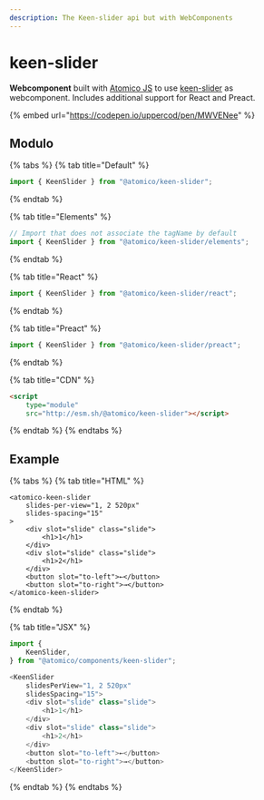 ```yaml
---
description: The Keen-slider api but with WebComponents
---
```


# keen-slider

**Webcomponent** built with [Atomico JS](https://atomicojs.dev/) to use [keen-slider](https://keen-slider.io/) as webcomponent. Includes additional support for React and Preact.

{% embed url="https://codepen.io/uppercod/pen/MWVENee" %}

## Modulo

{% tabs %}
{% tab title="Default" %}
```javascript
import { KeenSlider } from "@atomico/keen-slider";
```
{% endtab %}

{% tab title="Elements" %}
```javascript
// Import that does not associate the tagName by default
import { KeenSlider } from "@atomico/keen-slider/elements";
```
{% endtab %}

{% tab title="React" %}
```javascript
import { KeenSlider } from "@atomico/keen-slider/react";
```
{% endtab %}

{% tab title="Preact" %}
```javascript
import { KeenSlider } from "@atomico/keen-slider/preact";
```
{% endtab %}

{% tab title="CDN" %}
```html
<script 
    type="module" 
    src="http://esm.sh/@atomico/keen-slider"></script>
```
{% endtab %}
{% endtabs %}

## Example

{% tabs %}
{% tab title="HTML" %}
```markup
<atomico-keen-slider
    slides-per-view="1, 2 520px"
    slides-spacing="15"
>
    <div slot="slide" class="slide">
        <h1>1</h1>
    </div>
    <div slot="slide" class="slide">
        <h1>2</h1>
    </div>
    <button slot="to-left">←</button>
    <button slot="to-right">→</button>
</atomico-keen-slider>

```
{% endtab %}

{% tab title="JSX" %}
```javascript
import {
    KeenSlider,
} from "@atomico/components/keen-slider";

<KeenSlider
    slidesPerView="1, 2 520px"
    slidesSpacing="15">
    <div slot="slide" class="slide">
        <h1>1</h1>
    </div>
    <div slot="slide" class="slide">
        <h1>2</h1>
    </div>
    <button slot="to-left">←</button>
    <button slot="to-right">→</button>
</KeenSlider>

```
{% endtab %}
{% endtabs %}
